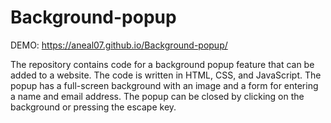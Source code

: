 # Background-popup

DEMO: https://aneal07.github.io/Background-popup/

The repository contains code for a background popup feature that can be added to a website.
The code is written in HTML, CSS, and JavaScript.
The popup has a full-screen background with an image and a form for entering a name and email address.
The popup can be closed by clicking on the background or pressing the escape key.
